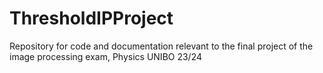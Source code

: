 # ThresholdIPProject
Repository for code and documentation relevant to the final project of the image processing exam, Physics UNIBO 23/24
